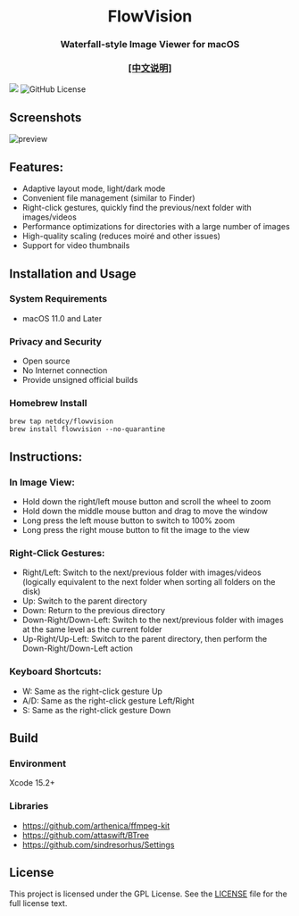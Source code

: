 
<p align="center">
<h1 align="center">FlowVision</h1>
<h3 align="center">Waterfall-style Image Viewer for macOS<br><br><a href="./README_zh.md">[中文说明]</a></h3> 
</p>

[![](https://img.shields.io/github/release/netdcy/FlowVision.svg)](https://github.com/netdcy/FlowVision/releases/latest?color=blue "GitHub release") ![GitHub License](https://img.shields.io/github/license/netdcy/FlowVision?color=blue)


## Screenshots

![preview](https://netdcy.github.io/FlowVision/docs/preview.jpg)

## Features:
 - Adaptive layout mode, light/dark mode
 - Convenient file management (similar to Finder)
 - Right-click gestures, quickly find the previous/next folder with images/videos
 - Performance optimizations for directories with a large number of images
 - High-quality scaling (reduces moiré and other issues)
 - Support for video thumbnails

## Installation and Usage

### System Requirements

 - macOS 11.0 and Later

### Privacy and Security

 - Open source
 - No Internet connection
 - Provide unsigned official builds

### Homebrew Install

 ```
brew tap netdcy/flowvision
brew install flowvision --no-quarantine
 ```

## Instructions:
### In Image View:
 - Hold down the right/left mouse button and scroll the wheel to zoom
 - Hold down the middle mouse button and drag to move the window
 - Long press the left mouse button to switch to 100% zoom
 - Long press the right mouse button to fit the image to the view
### Right-Click Gestures:
 - Right/Left: Switch to the next/previous folder with images/videos (logically equivalent to the next folder when sorting all folders on the disk)
 - Up: Switch to the parent directory
 - Down: Return to the previous directory
 - Down-Right/Down-Left: Switch to the next/previous folder with images at the same level as the current folder
 - Up-Right/Up-Left: Switch to the parent directory, then perform the Down-Right/Down-Left action
### Keyboard Shortcuts:
 - W: Same as the right-click gesture Up
 - A/D: Same as the right-click gesture Left/Right
 - S: Same as the right-click gesture Down

## Build

### Environment

Xcode 15.2+

### Libraries

 - https://github.com/arthenica/ffmpeg-kit
 - https://github.com/attaswift/BTree
 - https://github.com/sindresorhus/Settings

## License

This project is licensed under the GPL License. See the [LICENSE](https://github.com/netdcy/FlowVision/blob/main/LICENSE) file for the full license text.
